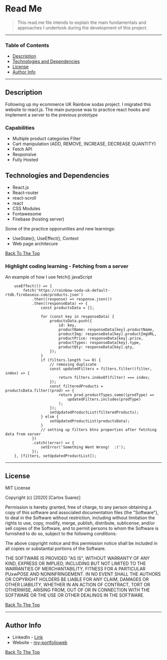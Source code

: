 # Read Me

> This read.me file intends to explain the main fundamentals and approaches I undertook during the development of this project.

---

### Table of Contents

- [Description ](#description)
- [Technologies and Dependencies](#technologies-and-dependencies)
- [License](#license)
- [Author Info](#author-info)

---

## Description

Following up my ecommerce UK Rainbow sodas project. I migrated this website to react.js. The main purpose was to practice react hooks and implement a server to the previous prototype

### Capabilities

- Multiple product categories Filter
- Cart manipulation (ADD, REMOVE, INCREASE, DECREASE QUANTITY)
- Fetch API
- Responsive
- Fully Hosted

## Technologies and Dependencies

- React.js
- React-router
- react-scroll
- react
- CSS Modules
- Fontawesome
- Firebase (hosting server)

Some of the practice opporunities and new learnings:

- UseState(), UseEffect(), Context
- Web page architecure

[Back To The Top](#read-me)

### Highlight coding learning - Fetching from a server

An example of how I use fetch() javaScript

```
	useEffect(() => {
		fetch('https://rainbow-soda-uk-default-rtdb.firebaseio.com/products.json')
			.then((response) => response.json())
			.then((responseData) => {
				const productsData = [];

				for (const key in responseData) {
					productsData.push({
						id: key,
						productName: responseData[key].productName,
						productImg: responseData[key].productImgURL,
						productPrice: responseData[key].price,
						productTypes: responseData[key].type,
						productQty: responseData[key].qty,
					});
				}
				if (filters.length !== 0) {
					// removing duplicate
					const updatedFilters = filters.filter((filter, index) => {
						return filters.indexOf(filter) === index;
					});
					const filteredProducts = productsData.filter((prod) => {
						return prod.productTypes.some((prodType) =>
							updatedFilters.includes(prodType)
						);
					});
					setUpdatedProductList(filteredProducts);
				} else {
					setUpdatedProductList(productsData);
				}
				// setting up filters btns properties after fetching data from server
			})
			.catch((error) => {
				setError('Something Went Wrong!  :(');
			});
	}, [filters, setUpdatedProductList]);
```

---

## License

MIT License

Copyright (c) [2020] [Carlos Suarez]

Permission is hereby granted, free of charge, to any person obtaining a copy
of this software and associated documentation files (the "Software"), to deal
in the Software without restriction, including without limitation the rights
to use, copy, modify, merge, publish, distribute, sublicense, and/or sell
copies of the Software, and to permit persons to whom the Software is
furnished to do so, subject to the following conditions:

The above copyright notice and this permission notice shall be included in all
copies or substantial portions of the Software.

THE SOFTWARE IS PROVIDED "AS IS", WITHOUT WARRANTY OF ANY KIND, EXPRESS OR
IMPLIED, INCLUDING BUT NOT LIMITED TO THE WARRANTIES OF MERCHANTABILITY,
FITNESS FOR A PARTICULAR PUxwPOSE AND NONINFRINGEMENT. IN NO EVENT SHALL THE
AUTHORS OR COPYRIGHT HOLDERS BE LIABLE FOR ANY CLAIM, DAMAGES OR OTHER
LIABILITY, WHETHER IN AN ACTION OF CONTRACT, TORT OR OTHERWISE, ARISING FROM,
OUT OF OR IN CONNECTION WITH THE SOFTWARE OR THE USE OR OTHER DEALINGS IN THE
SOFTWARE.

[Back To The Top](#read-me)

---

## Author Info

- LinkedIn - [Link](https://www.linkedin.com/in/carlos-suarez-msc-a3659141/)
- Website - [my-portfolioweb](https://my-portfolioweb-ba888.web.app/)

[Back To The Top](#read-me)
